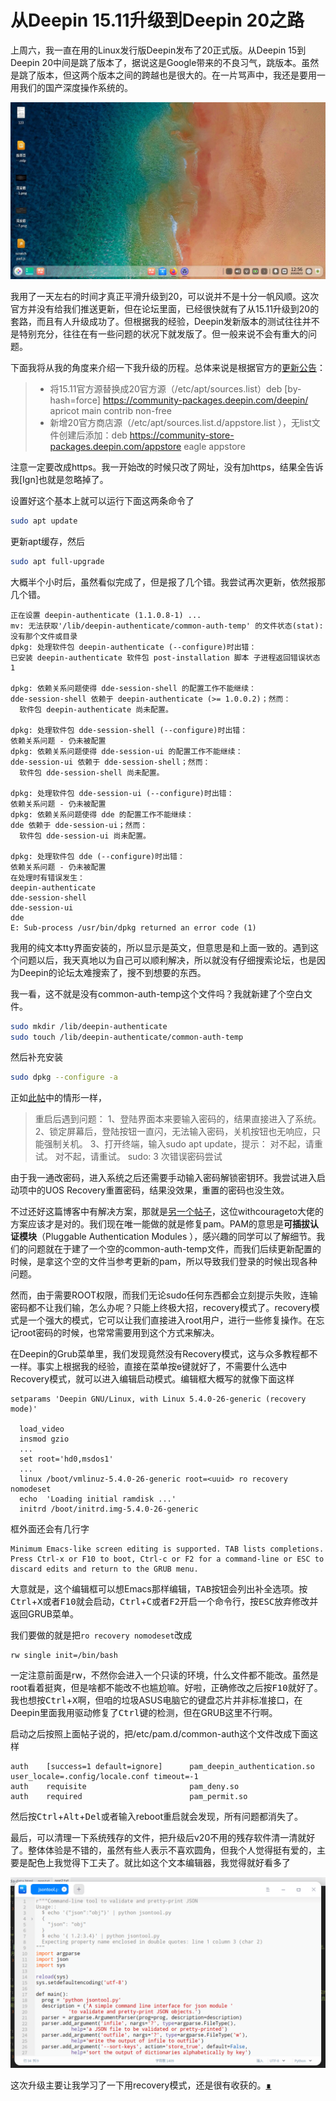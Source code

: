 # 从Deepin 15.11升级到Deepin 20之路

上周六，我一直在用的Linux发行版Deepin发布了20正式版。从Deepin 15到Deepin 20中间是跳了版本了，据说这是Google带来的不良习气，跳版本。虽然是跳了版本，但这两个版本之间的跨越也是很大的。在一片骂声中，我还是要用一用我们的国产深度操作系统的。

![deepin20_deskop](../img/deepin20_deskop.jpg)

我用了一天左右的时间才真正平滑升级到20，可以说并不是十分一帆风顺。这次官方并没有给我们推送更新，但在论坛里面，已经很快就有了从15.11升级到20的套路，而且有人升级成功了。但根据我的经验，Deepin发新版本的测试往往并不是特别充分，往往在有一些问题的状况下就发版了。但一般来说不会有重大的问题。

下面我将从我的角度来介绍一下我升级的历程。总体来说是根据官方的[更新公告](https://bbs.deepin.org/forum.php?mod=viewthread&tid=198112)：

>- 将15.11官方源替换成20官方源（/etc/apt/sources.list）deb [by-hash=force] https://community-packages.deepin.com/deepin/ apricot main contrib non-free
>- 新增20官方商店源（/etc/apt/sources.list.d/appstore.list ），无list文件创建后添加：deb https://community-store-packages.deepin.com/appstore eagle appstore

注意一定要改成https。我一开始改的时候只改了网址，没有加https，结果全告诉我[Ign]也就是忽略掉了。

设置好这个基本上就可以运行下面这两条命令了

```bash
sudo apt update
```

更新apt缓存，然后

```bash
sudo apt full-upgrade
```

大概半个小时后，虽然看似完成了，但是报了几个错。我尝试再次更新，依然报那几个错。

```
正在设置 deepin-authenticate (1.1.0.8-1) ...
mv: 无法获取'/lib/deepin-authenticate/common-auth-temp' 的文件状态(stat): 没有那个文件或目录
dpkg: 处理软件包 deepin-authenticate (--configure)时出错：
已安装 deepin-authenticate 软件包 post-installation 脚本 子进程返回错误状态 1

dpkg: 依赖关系问题使得 dde-session-shell 的配置工作不能继续：
dde-session-shell 依赖于 deepin-authenticate (>= 1.0.0.2)；然而：
  软件包 deepin-authenticate 尚未配置。

dpkg: 处理软件包 dde-session-shell (--configure)时出错：
依赖关系问题 - 仍未被配置
dpkg: 依赖关系问题使得 dde-session-ui 的配置工作不能继续：
dde-session-ui 依赖于 dde-session-shell；然而：
  软件包 dde-session-shell 尚未配置。

dpkg: 处理软件包 dde-session-ui (--configure)时出错：
依赖关系问题 - 仍未被配置
dpkg: 依赖关系问题使得 dde 的配置工作不能继续：
dde 依赖于 dde-session-ui；然而：
  软件包 dde-session-ui 尚未配置。

dpkg: 处理软件包 dde (--configure)时出错：
依赖关系问题 - 仍未被配置
在处理时有错误发生：
deepin-authenticate
dde-session-shell
dde-session-ui
dde
E: Sub-process /usr/bin/dpkg returned an error code (1)
```

我用的纯文本tty界面安装的，所以显示是英文，但意思是和上面一致的。遇到这个问题以后，我天真地以为自己可以顺利解决，所以就没有仔细搜索论坛，也是因为Deepin的论坛太难搜索了，搜不到想要的东西。

我一看，这不就是没有common-auth-temp这个文件吗？我就新建了个空白文件。

```bash
sudo mkdir /lib/deepin-authenticate
sudo touch /lib/deepin-authenticate/common-auth-temp
```

然后补充安装

```bash
sudo dpkg --configure -a
```

正如[此帖](https://bbs.deepin.org/forum.php?mod=viewthread&tid=200655)中的情形一样，

> 重启后遇到问题：
>  1、登陆界面本来要输入密码的，结果直接进入了系统。
>  2、锁定屏幕后，登陆按钮一直闪，无法输入密码，关机按钮也无响应，只能强制关机。
>  3、打开终端，输入sudo apt update，提示：
>  对不起，请重试。
>  对不起，请重试。
>  sudo: 3 次错误密码尝试

由于我一通改密码，进入系统之后还需要手动输入密码解锁密钥环。我尝试进入启动项中的UOS Recovery重置密码，结果没效果，重置的密码也没生效。

不过还好这篇博客中有解决方案，那就是[另一个帖子](https://bbs.deepin.org/forum.php?mod=viewthread&tid=200425&page=1#pid763880)，这位withcourageto大佬的方案应该才是对的。我们现在唯一能做的就是修复pam。PAM的意思是**可插拔认证模块**（Pluggable Authentication Modules ），感兴趣的同学可以了解细节。我们的问题就在于建了一个空的common-auth-temp文件，而我们后续更新配置的时候，是拿这个空的文件当参考更新的pam，所以导致我们登录的时候出现各种问题。

然而，由于需要ROOT权限，而我们无论sudo任何东西都会立刻提示失败，连输密码都不让我们输，怎么办呢？只能上终极大招，recovery模式了。recovery模式是一个强大的模式，它可以让我们直接进入root用户，进行一些修复操作。在忘记root密码的时候，也常常需要用到这个方式来解决。

在Deepin的Grub菜单里，我们发现竟然没有Recovery模式，这与众多教程都不一样。事实上根据我的经验，直接在菜单按e键就好了，不需要什么选中Recovery模式，就可以进入编辑启动模式。编辑框大概写的就像下面这样

```
setparams 'Deepin GNU/Linux, with Linux 5.4.0-26-generic (recovery mode)'

  load_video
  insmod gzio
  ...
  set root='hd0,msdos1'
  ...
  linux /boot/vmlinuz-5.4.0-26-generic root=<uuid> ro recovery nomodeset
  echo  'Loading initial ramdisk ...'
  initrd /boot/initrd.img-5.4.0-26-generic
```

框外面还会有几行字

```
Minimum Emacs-like screen editing is supported. TAB lists completions.
Press Ctrl-x or F10 to boot, Ctrl-c or F2 for a command-line or ESC to
discard edits and return to the GRUB menu.
```

大意就是，这个编辑框可以想Emacs那样编辑，<kbd>TAB</kbd>按钮会列出补全选项。按<kbd>Ctrl</kbd>+<kbd>X</kbd>或者<kbd>F10</kbd>就会启动，<kbd>Ctrl</kbd>+<kbd>C</kbd>或者<kbd>F2</kbd>开启一个命令行，按<kbd>ESC</kbd>放弃修改并返回GRUB菜单。

我们要做的就是把`ro recovery nomodeset`改成

```
rw single init=/bin/bash
```

一定注意前面是rw，不然你会进入一个只读的环境，什么文件都不能改。虽然是root看着挺爽，但是啥都不能改不也尴尬嘛。好啦，正确修改之后按<kbd>F10</kbd>就好了。我也想按<kbd>Ctrl</kbd>+<kbd>X</kbd>啊，但咱的垃圾ASUS电脑它的键盘芯片并非标准接口，在Deepin里面我用驱动修复了<kbd>Ctrl</kbd>键的检测，但在GRUB这里不行啊。

启动之后按照上面帖子说的，把/etc/pam.d/common-auth这个文件改成下面这样

```
auth    [success=1 default=ignore]      pam_deepin_authentication.so user_locale=.config/locale.conf timeout=-1
auth    requisite                       pam_deny.so
auth    required                        pam_permit.so
```

然后按<kbd>Ctrl</kbd>+<kbd>Alt</kbd>+<kbd>Del</kbd>或者输入reboot重启就会发现，所有问题都消失了。

最后，可以清理一下系统残存的文件，把升级后v20不用的残存软件清一清就好了。整体体验是不错的，虽然有些人表示不喜欢圆角，但我个人觉得挺有爱的，主要是配色上我觉得下工夫了。就比如这个文本编辑器，我觉得就好看多了

![dedit](../img/dedit.png)

这次升级主要让我学习了一下用recovery模式，还是很有收获的。[∎](../ "返回首页")